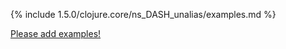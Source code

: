 {% include 1.5.0/clojure.core/ns_DASH_unalias/examples.md %}

[Please add examples!](https://github.com/arrdem/grimoire/edit/master/_includes/1.6.0/clojure.core/ns_DASH_unalias/examples.md)
